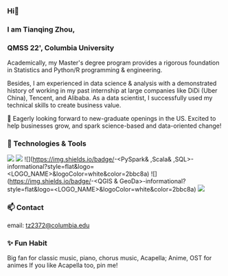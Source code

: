### Hi👋
### I am Tianqing Zhou, 
### QMSS 22', Columbia University

Academically, my Master's degree program  provides a rigorous foundation in Statistics and Python/R programming & engineering. 

Besides, I am experienced in data science & analysis with a demonstrated history of working in my past internship at large companies like DiDi (Uber China), Tencent, and Alibaba. As a data scientist, I successfully used my technical skills to create business value.

👯 Eagerly looking forward to new-graduate openings in the US. Excited to help businesses grow, and spark science-based and data-oriented change!

### 🌱 Technologies & Tools
![](https://img.shields.io/badge/<Code>-<Python>-informational?style=flat&logo=<LOGO_NAME>&logoColor=white&color=2bbc8a)
![](https://img.shields.io/badge/<Code>-<R>-informational?style=flat&logo=<LOGO_NAME>&logoColor=white&color=2bbc8a)
![](https://img.shields.io/badge/<BigData>-<PySpark\& \,Scala\& \,SQL>-informational?style=flat&logo=<LOGO_NAME>&logoColor=white&color=2bbc8a)
![](https://img.shields.io/badge/<Tool>-<QGIS & GeoDa>-informational?style=flat&logo=<LOGO_NAME>&logoColor=white&color=2bbc8a)
![](https://img.shields.io/badge/<Tool>-<Excel>-informational?style=flat&logo=<LOGO_NAME>&logoColor=white&color=2bbc8a)


### 📫 Contact
email: tz2372@columbia.edu

### ✨ Fun Habit
Big fan for classic music, piano, chorus music, Acapella; Anime, OST for animes
If you like Acapella too, pin me!

<!--
**tianqingztq/tianqingztq** is a ✨ _special_ ✨ repository because its `README.md` (this file) appears on your GitHub profile.

Here are some ideas to get you started:

- 🔭 I’m currently working on ...
- 🌱 I’m currently learning ...
- 👯 I’m looking to collaborate on ...
- 🤔 I’m looking for help with ...
- 💬 Ask me about ...
- 📫 How to reach me: ...
- 😄 Pronouns: ...
- ⚡ Fun fact: ...
-->
